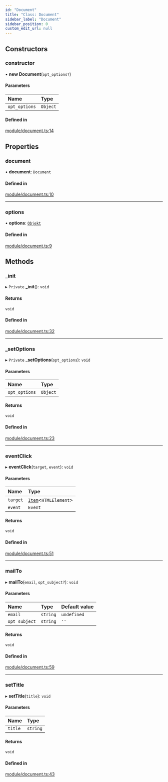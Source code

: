 ```yaml
---
id: "Document"
title: "Class: Document"
sidebar_label: "Document"
sidebar_position: 0
custom_edit_url: null
---
```


## Constructors

### constructor

• **new Document**(`opt_options?`)

#### Parameters

| Name | Type |
| :------ | :------ |
| `opt_options` | `Object` |

#### Defined in

[module/document.ts:14](https://bitbucket.org/siposdani87/sui-js/src/412afc3/src/module/document.ts#lines-14)

## Properties

### document

• **document**: `Document`

#### Defined in

[module/document.ts:10](https://bitbucket.org/siposdani87/sui-js/src/412afc3/src/module/document.ts#lines-10)

___

### options

• **options**: [`Objekt`](Objekt.md)

#### Defined in

[module/document.ts:9](https://bitbucket.org/siposdani87/sui-js/src/412afc3/src/module/document.ts#lines-9)

## Methods

### \_init

▸ `Private` **_init**(): `void`

#### Returns

`void`

#### Defined in

[module/document.ts:32](https://bitbucket.org/siposdani87/sui-js/src/412afc3/src/module/document.ts#lines-32)

___

### \_setOptions

▸ `Private` **_setOptions**(`opt_options`): `void`

#### Parameters

| Name | Type |
| :------ | :------ |
| `opt_options` | `Object` |

#### Returns

`void`

#### Defined in

[module/document.ts:23](https://bitbucket.org/siposdani87/sui-js/src/412afc3/src/module/document.ts#lines-23)

___

### eventClick

▸ **eventClick**(`target`, `event`): `void`

#### Parameters

| Name | Type |
| :------ | :------ |
| `target` | [`Item`](Item.md)<`HTMLElement`\> |
| `event` | `Event` |

#### Returns

`void`

#### Defined in

[module/document.ts:51](https://bitbucket.org/siposdani87/sui-js/src/412afc3/src/module/document.ts#lines-51)

___

### mailTo

▸ **mailTo**(`email`, `opt_subject?`): `void`

#### Parameters

| Name | Type | Default value |
| :------ | :------ | :------ |
| `email` | `string` | `undefined` |
| `opt_subject` | `string` | `''` |

#### Returns

`void`

#### Defined in

[module/document.ts:59](https://bitbucket.org/siposdani87/sui-js/src/412afc3/src/module/document.ts#lines-59)

___

### setTitle

▸ **setTitle**(`title`): `void`

#### Parameters

| Name | Type |
| :------ | :------ |
| `title` | `string` |

#### Returns

`void`

#### Defined in

[module/document.ts:43](https://bitbucket.org/siposdani87/sui-js/src/412afc3/src/module/document.ts#lines-43)
